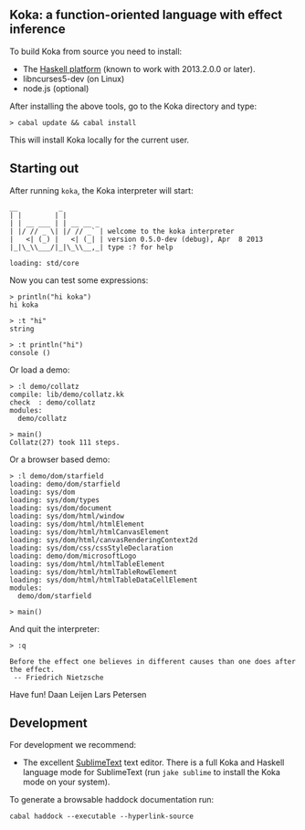 Koka: a function-oriented language with effect inference
--------------------------------------------------------

 To build Koka from source you need to install:

  * The [Haskell platform](http://www.haskell.org/platform) (known to work with 2013.2.0.0 or later).
  * libncurses5-dev (on Linux)
  * node.js (optional)

After installing the above tools, go to the Koka directory and type:

    > cabal update && cabal install

This will install Koka locally for the current user.

Starting out
------------

After running `koka`, the Koka interpreter will start:

    __          _
    | |        | |
    | | __ ___ | | __ __ _
    | |/ // _ \| |/ // _` | welcome to the koka interpreter
    |   <| (_) |   <| (_| | version 0.5.0-dev (debug), Apr  8 2013
    |_|\_\\___/|_|\_\\__,_| type :? for help

    loading: std/core

Now you can test some expressions:

    > println("hi koka")
    hi koka

    > :t "hi"
    string

    > :t println("hi")
    console ()

Or load a demo:

    > :l demo/collatz
    compile: lib/demo/collatz.kk
    check  : demo/collatz
    modules:
      demo/collatz

    > main()
    Collatz(27) took 111 steps.

Or a browser based demo:

    > :l demo/dom/starfield
    loading: demo/dom/starfield
    loading: sys/dom
    loading: sys/dom/types
    loading: sys/dom/document
    loading: sys/dom/html/window
    loading: sys/dom/html/htmlElement
    loading: sys/dom/html/htmlCanvasElement
    loading: sys/dom/html/canvasRenderingContext2d
    loading: sys/dom/css/cssStyleDeclaration
    loading: demo/dom/microsoftLogo
    loading: sys/dom/html/htmlTableElement
    loading: sys/dom/html/htmlTableRowElement
    loading: sys/dom/html/htmlTableDataCellElement
    modules:
      demo/dom/starfield

    > main()

And quit the interpreter:

    > :q

    Before the effect one believes in different causes than one does after the effect.
     -- Friedrich Nietzsche

Have fun!
  Daan Leijen
  Lars Petersen


Development
-----------

For development we recommend:

  * The excellent [SublimeText](http://www.sublimetext.com) text editor. There is a full Koka and Haskell
    language mode for SublimeText (run `jake sublime` to install the Koka mode on your system).

To generate a browsable haddock documentation run:

    cabal haddock --executable --hyperlink-source
